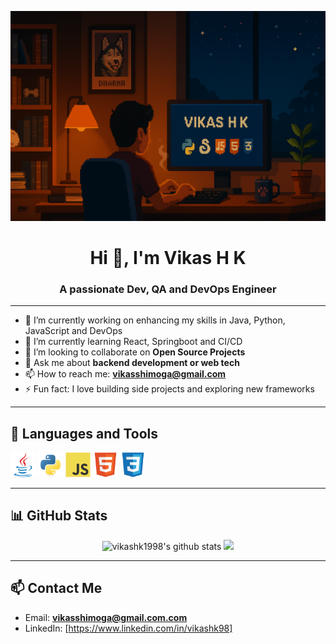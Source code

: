 <!-- Banner Image -->
<p align="center">
  <img src="https://github.com/vikashk1998/vikashk1998/blob/main/banner.png" alt="banner" />
</p>

<h1 align="center">Hi 👋, I'm Vikas H K</h1>
<h3 align="center">A passionate Dev, QA and DevOps Engineer</h3>

---

- 🔭 I’m currently working on enhancing my skills in Java, Python, JavaScript and DevOps
- 🌱 I’m currently learning React, Springboot and CI/CD
- 👯 I’m looking to collaborate on **Open Source Projects**
- 💬 Ask me about **backend development or web tech**
- 📫 How to reach me: **vikasshimoga@gmail.com**
- ⚡ Fun fact: I love building side projects and exploring new frameworks

---

## 🚀 Languages and Tools

<p align="left">
  <img src="https://raw.githubusercontent.com/devicons/devicon/master/icons/java/java-original.svg" alt="java" width="40" height="40"/>
  <img src="https://raw.githubusercontent.com/devicons/devicon/master/icons/python/python-original.svg" alt="python" width="40" height="40"/>
  <img src="https://raw.githubusercontent.com/devicons/devicon/master/icons/javascript/javascript-original.svg" alt="javascript" width="40" height="40"/>
  <img src="https://raw.githubusercontent.com/devicons/devicon/master/icons/html5/html5-original.svg" alt="html5" width="40" height="40"/>
  <img src="https://raw.githubusercontent.com/devicons/devicon/master/icons/css3/css3-original.svg" alt="css3" width="40" height="40"/>
</p>

---

## 📊 GitHub Stats

<p align="center">
  <img src="https://github-readme-stats.vercel.app/api?username=vikashk1998&show_icons=true&theme=radical" alt="vikashk1998's github stats" />
  <img src="https://github-readme-streak-stats.herokuapp.com/?user=vikashk1998&theme=radical" />
</p>

---

## 📫 Contact Me

- Email: **vikasshimoga@gmail.com.com**
- LinkedIn: [https://www.linkedin.com/in/vikashk98]

